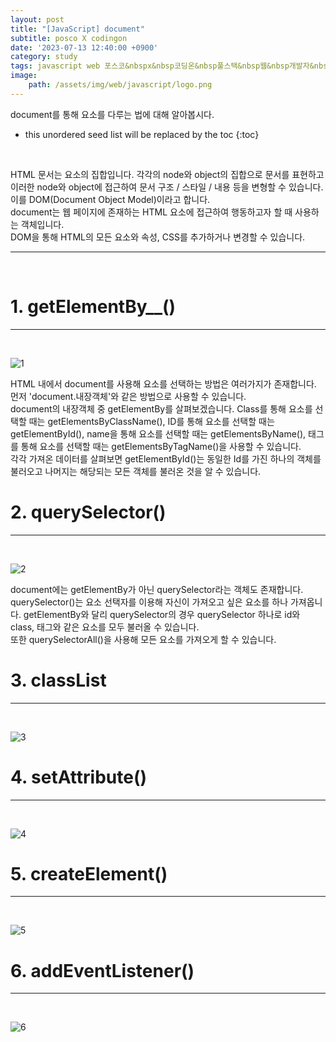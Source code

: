```yaml
---
layout: post
title: "[JavaScript] document"
subtitle: posco X codingon
date: '2023-07-13 12:40:00 +0900'
category: study
tags: javascript web 포스코&nbspx&nbsp코딩온&nbsp풀스택&nbsp웹&nbsp개발자&nbsp부트캠프&nbsp8기
image:
    path: /assets/img/web/javascript/logo.png
---
```


document를 통해 요소를 다루는 법에 대해 알아봅시다.<br>

<!--more-->

* this unordered seed list will be replaced by the toc
{:toc}
<br>

HTML 문서는 요소의 집합입니다. 각각의 node와 object의 집합으로 문서를 표현하고 이러한 node와 object에 접근하여 문서 구조 / 스타일 / 내용 등을 변형할 수 있습니다. 이를 DOM(Document Object Model)이라고 합니다.<br>
document는 웹 페이지에 존재하는 HTML 요소에 접근하여 행동하고자 할 때 사용하는 객체입니다.<br>
DOM을 통해 HTML의 모든 요소와 속성, CSS를 추가하거나 변경할 수 있습니다.<br>

---
<br>

# 1. getElementBy__()
---
<br>

![1](/assets/img/web/spring/2023-07-13-[JavaScript]_document/1.png)
<br>

HTML 내에서 document를 사용해 요소를 선택하는 방법은 여러가지가 존재합니다. 먼저 'document.내장객체'와 같은 방법으로 사용할 수 있습니다.<br>
document의 내장객체 중 getElementBy를 살펴보겠습니다.  Class를 통해 요소를 선택할 때는 getElementsByClassName(), ID를 통해 요소를 선택할 때는 getElementById(), name을 통해 요소를 선택할 때는 getElementsByName(), 태그를 통해 요소를 선택할 때는 getElementsByTagName()을 사용할 수 있습니다.<br>
각각 가져온 데이터를 살펴보면 getElementById()는 동일한 Id를 가진 하나의 객체를 불러오고 나머지는 해당되는 모든 객체를 불러온 것을 알 수 있습니다.<br>

# 2. querySelector()
---
<br>

![2](/assets/img/web/spring/2023-07-13-[JavaScript]_document/2.png)
<br>

document에는 getElementBy가 아닌 querySelector라는 객체도 존재합니다.<br>
querySelector()는 요소 선택자를 이용해 자신이 가져오고 싶은 요소를 하나 가져옵니다. getElementBy와 달리 querySelector의 경우 querySelector 하나로 id와 class, 태그와 같은 요소를 모두 불러올 수 있습니다.<br>
또한 querySelectorAll()을 사용해 모든 요소를 가져오게 할 수 있습니다.<br>


# 3. classList
---
<br>

![3](/assets/img/web/spring/2023-07-13-[JavaScript]_document/3.png)
<br>



# 4. setAttribute()
---
<br>

![4](/assets/img/web/spring/2023-07-13-[JavaScript]_document/4.png)
<br>




# 5. createElement()
---
<br>

![5](/assets/img/web/spring/2023-07-13-[JavaScript]_document/5.png)
<br>



# 6. addEventListener()
---
<br>

![6](/assets/img/web/spring/2023-07-13-[JavaScript]_document/6.png)
<br>


